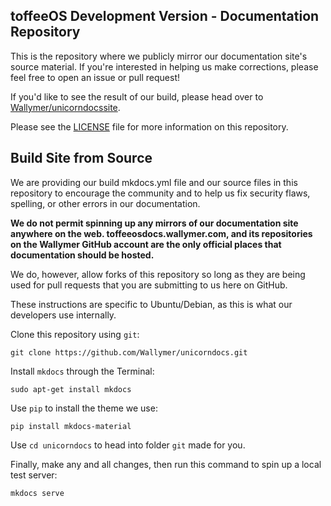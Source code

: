 ## toffeeOS Development Version - Documentation Repository
This is the repository where we publicly mirror our documentation site's source material. If you're interested in helping us make corrections, please feel free to open an issue or pull request!

If you'd like to see the result of our build, please head over to [Wallymer/unicorndocssite](https://github.com/Wallymer/unicorndocssite).

Please see the [LICENSE](LICENSE.md) file for more information on this repository.

## Build Site from Source
We are providing our build mkdocs.yml file and our source files in this repository to encourage the community and to help us fix security flaws, spelling, or other errors in our documentation. 

**We do not permit spinning up any mirrors of our documentation site anywhere on the web. toffeeosdocs.wallymer.com, and its repositories on the Wallymer GitHub account are the only official places that documentation should be hosted.**

We do, however, allow forks of this repository so long as they are being used for pull requests that you are submitting to us here on GitHub.

These instructions are specific to Ubuntu/Debian, as this is what our developers use internally.

Clone this repository using ``git``:  

```
git clone https://github.com/Wallymer/unicorndocs.git
```

Install ``mkdocs`` through the Terminal:  

```
sudo apt-get install mkdocs
```

Use ``pip`` to install the theme we use:  

```
pip install mkdocs-material
```

Use ``cd unicorndocs`` to head into folder ``git`` made for you.

Finally, make any and all changes, then run this command to spin up a local test server:  

```
mkdocs serve
```
